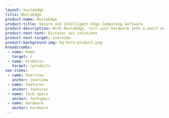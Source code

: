 ```yaml
---
layout: nuvlaedge
title: NuvlaEdge
product-name: NuvlaEdge
product-title: Secure and Intelligent Edge Computing Software
product-description: With NuvlaEdge, turn your hardware into a smart edge device.
product-next-text: Discover our solutions
product-next-target: overview
product-background-img: bg-hero-product.png
breadcrumbs:
 - name: Home
   target: /
 - name: Products
   target: /products
nav-items:
 - name: Overview
   anchor: overview
 - name: Features
   anchor: features
 - name: Tech specs
   anchor: techspecs 
 - name: Hardware
   anchor: hardware
---
```

